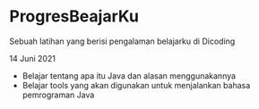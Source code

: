 # ProgresBeajarKu
Sebuah latihan yang berisi pengalaman belajarku di Dicoding

14 Juni 2021
* Belajar tentang apa itu Java dan alasan menggunakannya
* Belajar tools yang akan digunakan untuk menjalankan bahasa pemrograman Java
